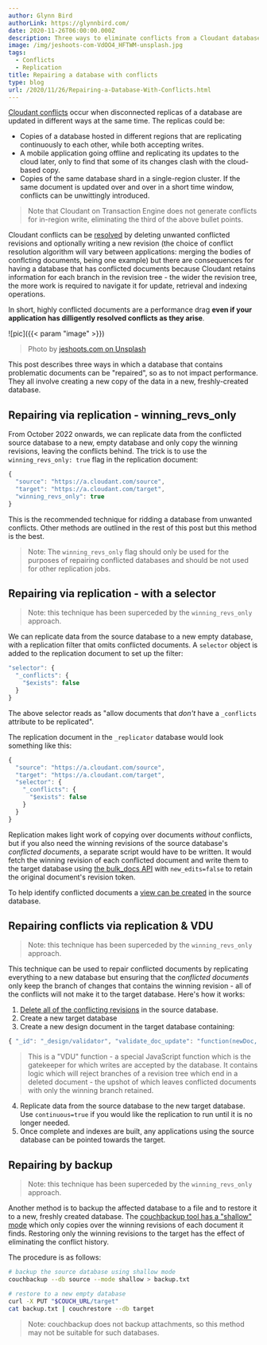 ```yaml
---
author: Glynn Bird
authorLink: https://glynnbird.com/
date: 2020-11-26T06:00:00.000Z
description: Three ways to eliminate conflicts from a Cloudant database
image: /img/jeshoots-com-VdOO4_HFTWM-unsplash.jpg
tags:
  - Conflicts
  - Replication
title: Repairing a database with conflicts
type: blog
url: /2020/11/26/Repairing-a-Database-With-Conflicts.html
---
```



[Cloudant conflicts](https://cloud.ibm.com/docs/Cloudant?topic=Cloudant-conflicts) occur when disconnected replicas of a database are updated in different ways at the same time. The replicas could be:

- Copies of a database hosted in different regions that are replicating continuously to each other, while both accepting writes.
- A mobile application going offline and replicating its updates to the cloud later, only to find that some of its changes clash with the cloud-based copy.
- Copies of the same database shard in a single-region cluster. If the same document is updated over and over in a short time window, conflicts can be unwittingly introduced.

> Note that Cloudant on Transaction Engine does not generate conflicts for in-region write, eliminating the third of the above bullet points.

Cloudant conflicts can be [resolved](https://cloud.ibm.com/docs/Cloudant?topic=Cloudant-conflicts#how-to-resolve-conflicts) by deleting unwanted conflicted revisions and optionally writing a new revision (the choice of conflict resolution algorithm will vary between applications: merging the bodies of conflcting documents, being one example) but there are consequences for having a database that has conflicted documents because Cloudant retains information for each branch in the revision tree - the wider the revision tree, the more work is required to navigate it for update, retrieval and indexing operations.

In short, highly conflicted documents are a performance drag **even if your application has dilligently resolved conflicts as they arise**.

![pic]({{< param "image" >}})
> Photo by [jeshoots.com on Unsplash](https://unsplash.com/photos/VdOO4_HFTWM)

This post describes three ways in which a database that contains problematic documents can be "repaired", so as to not impact performance. They all involve creating a new copy of the data in a new, freshly-created database.

## Repairing via replication - winning_revs_only

From October 2022 onwards, we can replicate data from the conflicted source database to a new, empty database and only copy the winning revisions, leaving the conflicts behind. The trick is to use the `winning_revs_only: true` flag in the replication document:

```js
{
  "source": "https://a.cloudant.com/source",
  "target": "https://a.cloudant.com/target",
  "winning_revs_only": true
}
```

This is the recommended technique for ridding a database from unwanted conflicts. Other methods are outlined in the rest of this post but this method is the best.

> Note: The `winning_revs_only` flag should only be used for the purposes of repairing conflicted databases and should be not used for other replication jobs.

## Repairing via replication - with a selector

> Note: this technique has been superceded by the `winning_revs_only` approach.

We can replicate data from the source database to a new empty database, with a replication filter that omits conflicted documents. A `selector` object is added to the replication document to set up the filter:

```js
"selector": {
  "_conflicts": {
    "$exists": false
  }
}
```

The above selector reads as "allow documents that _don't_ have a `_conflicts` attribute to be replicated". 

The replication document in the `_replicator` database would look something like this:

```js
{
  "source": "https://a.cloudant.com/source",
  "target": "https://a.cloudant.com/target",
  "selector": {
    "_conflicts": {
      "$exists": false
    }
  }
}
```

Replication makes light work of copying over documents _without_ conflicts, but if you also need the winning revisions of the source database's _conflicted documents_, a separate script would have to be written. It would fetch the winning revision of each conflicted document and write them to the target database using [the bulk_docs API](https://cloud.ibm.com/docs/Cloudant?topic=Cloudant-documents#bulk-operations) with `new_edits=false` to retain the original document's revision token.

To help identify conflicted documents a [view can be created](https://cloud.ibm.com/docs/Cloudant?topic=Cloudant-conflicts#finding-conflicts) in the source database.

## Repairing conflicts via replication & VDU

> Note: this technique has been superceded by the `winning_revs_only` approach.

This technique can be used to repair conflicted documents by replicating everything to a new database but ensuring that the _conflicted documents_ only keep the branch of changes that contains the winning revision - all of the conflicts will not make it to the target database. Here's how it works:

1. [Delete all of the conflicting revisions](https://cloud.ibm.com/docs/Cloudant?topic=Cloudant-conflicts#how-to-resolve-conflicts) in the source database.
2. Create a new target database
3. Create a new design document in the target database containing:

```js
{ "_id": "_design/validator", "validate_doc_update": "function(newDoc, oldDoc, userCtx) { // any update to an existing doc is OK\n if(oldDoc) {\n return;\n }\n \n // reject tombstones for docs we don';t know about\n if(newDoc[\"_deleted\"]) {\n throw({forbidden : \"We';re rejecting tombstones for unknown docs\"});\n }\n}\n" }
```

> This is a "VDU" function - a special JavaScript function which is the gatekeeper for which writes are accepted by the database. It contains logic which will reject branches of a revision tree which end in a deleted document - the upshot of which leaves conflicted documents with only the winning branch retained.

4. Replicate data from the source database to the new target database. Use `continuous=true` if you would like the replication to run until it is no longer needed.
5. Once complete and indexes are built, any applications using the source database can be pointed towards the target.

## Repairing by backup

> Note: this technique has been superceded by the `winning_revs_only` approach.

Another method is to backup the affected database to a file and to restore it to a new, freshly created database. The [couchbackup tool has a "shallow" mode](https://github.com/cloudant/couchbackup#what-is-shallow-mode) which only copies over the winning revisions of each document it finds. Restoring only the winning revisions to the target has the effect of eliminating the conflict history.

The procedure is as follows:

```sh
# backup the source database using shallow mode
couchbackup --db source --mode shallow > backup.txt

# restore to a new empty database
curl -X PUT "$COUCH_URL/target"
cat backup.txt | couchrestore --db target
```

> Note: couchbackup does not backup attachments, so this method may not be suitable for such databases.